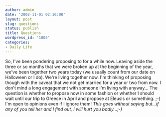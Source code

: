 ```yaml
---
author: admin
date: '2002-11-01 02:16:00'
layout: post
slug: questions
status: publish
title: Questions
wordpress_id: '1005'
categories:
- Daily Life
---
```


So, I've been pondering proposing to for a while now. Leaving aside the
three or so months that we were broken up at the beginning of the year,
we've been together two years today (we usually count from our date on
Halloween or I do). We're living together now. I'm thinking of proposing
though with the caveat that we not get married for a year or two from
now. I don't mind a long engagement with someone I'm living with
anyway... The question is whether to propose now in some fashion or
whether I should wait until our trip to Greece in April and propose at
Eleusis or something. ;-) I'm open to opinions even if I ignore them!
*This goes without saying but...if any of you tell her and I find out, I
will hurt you badly...;-)*
